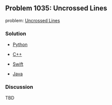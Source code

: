 ## Problem 1035: Uncrossed Lines

problem: [Uncrossed Lines](https://leetcode.com/problems/uncrossed-lines/)

### Solution

- [Python](../python/problem1035.py)

- [C++](../cpp/problem1035.cpp)

- [Swift](../swift/problem1035.swift)

- [Java](../java/problem1035.java)

### Discussion

TBD

